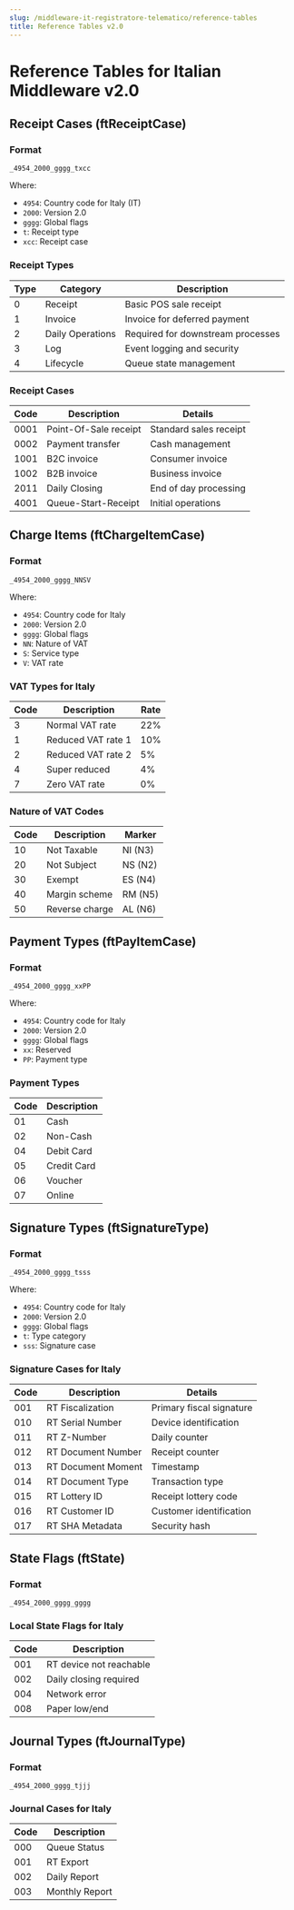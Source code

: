 ```yaml
---
slug: /middleware-it-registratore-telematico/reference-tables
title: Reference Tables v2.0
---
```


# Reference Tables for Italian Middleware v2.0

## Receipt Cases (ftReceiptCase)

### Format
`_4954_2000_gggg_txcc`

Where:
- `4954`: Country code for Italy (IT)
- `2000`: Version 2.0
- `gggg`: Global flags
- `t`: Receipt type
- `xcc`: Receipt case

### Receipt Types

| Type | Category | Description |
|------|----------|-------------|
| 0 | Receipt | Basic POS sale receipt |
| 1 | Invoice | Invoice for deferred payment |
| 2 | Daily Operations | Required for downstream processes |
| 3 | Log | Event logging and security |
| 4 | Lifecycle | Queue state management |

### Receipt Cases

| Code | Description | Details |
|------|-------------|---------|
| 0001 | Point-Of-Sale receipt | Standard sales receipt |
| 0002 | Payment transfer | Cash management |
| 1001 | B2C invoice | Consumer invoice |
| 1002 | B2B invoice | Business invoice |
| 2011 | Daily Closing | End of day processing |
| 4001 | Queue-Start-Receipt | Initial operations |

## Charge Items (ftChargeItemCase)

### Format
`_4954_2000_gggg_NNSV`

Where:
- `4954`: Country code for Italy
- `2000`: Version 2.0
- `gggg`: Global flags
- `NN`: Nature of VAT
- `S`: Service type
- `V`: VAT rate

### VAT Types for Italy

| Code | Description | Rate |
|------|-------------|------|
| 3 | Normal VAT rate | 22% |
| 1 | Reduced VAT rate 1 | 10% |
| 2 | Reduced VAT rate 2 | 5% |
| 4 | Super reduced | 4% |
| 7 | Zero VAT rate | 0% |

### Nature of VAT Codes

| Code | Description | Marker |
|------|-------------|--------|
| 10 | Not Taxable | NI (N3) |
| 20 | Not Subject | NS (N2) |
| 30 | Exempt | ES (N4) |
| 40 | Margin scheme | RM (N5) |
| 50 | Reverse charge | AL (N6) |

## Payment Types (ftPayItemCase)

### Format
`_4954_2000_gggg_xxPP`

Where:
- `4954`: Country code for Italy
- `2000`: Version 2.0
- `gggg`: Global flags
- `xx`: Reserved
- `PP`: Payment type

### Payment Types

| Code | Description |
|------|-------------|
| 01 | Cash |
| 02 | Non-Cash |
| 04 | Debit Card |
| 05 | Credit Card |
| 06 | Voucher |
| 07 | Online |

## Signature Types (ftSignatureType)

### Format
`_4954_2000_gggg_tsss`

Where:
- `4954`: Country code for Italy
- `2000`: Version 2.0
- `gggg`: Global flags
- `t`: Type category
- `sss`: Signature case

### Signature Cases for Italy

| Code | Description | Details |
|------|-------------|---------|
| 001 | RT Fiscalization | Primary fiscal signature |
| 010 | RT Serial Number | Device identification |
| 011 | RT Z-Number | Daily counter |
| 012 | RT Document Number | Receipt counter |
| 013 | RT Document Moment | Timestamp |
| 014 | RT Document Type | Transaction type |
| 015 | RT Lottery ID | Receipt lottery code |
| 016 | RT Customer ID | Customer identification |
| 017 | RT SHA Metadata | Security hash |

## State Flags (ftState)

### Format
`_4954_2000_gggg_gggg`

### Local State Flags for Italy

| Code | Description |
|------|-------------|
| 001 | RT device not reachable |
| 002 | Daily closing required |
| 004 | Network error |
| 008 | Paper low/end |

## Journal Types (ftJournalType)

### Format
`_4954_2000_gggg_tjjj`

### Journal Cases for Italy

| Code | Description |
|------|-------------|
| 000 | Queue Status |
| 001 | RT Export |
| 002 | Daily Report |
| 003 | Monthly Report | 